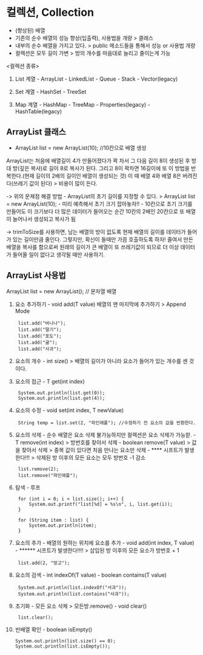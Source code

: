# 컬렉션, Collection

- (향상된) 배열 
- 기존의 순수 배열의 성능 향상(입출력), 사용법을 개량 > 클래스
- 내부의 순수 배열을 가지고 있다. > public 메소드들을 통해서 성능 or 사용법 개량
- 컬렉션은 모두 길이 가변 > 방의 개수를 마음대로 늘리고 줄이는게 가능


<컬렉션 종류>
1. List 계열
        - ArrayList
        - LinkedList
        - Queue
        - Stack
        - Vector(legacy)

2. Set 계열
        - HashSet
        - TreeSet

3. Map 계열
        - HashMap
        - TreeMap
        - Properties(legacy)
        - HashTable(legacy)
        
        
## ArrayList 클래스

* ArrayList<Integer> list = new ArrayList<Integer>(10); //10칸으로 배열 생성

ArrayList는 처음에 배열길이 4가 만들어졌다가 꽉 차서 그 다음 길이 8이 생성된 후 방 대 방(깊은 복사)로 길이 8로 복사가 된다. 그리고 8이 꽉차면 16길이에 또 이 방법을 반복한다.(현재 길이의 2배의 길이인 배열이 생성되는 것) 이 때 배열 4와 배열 8은 버려진다(쓰레기 값이 된다) > 비용이 많이 든다. 
        
-> 위의 문제점 해결 방법
         - ArrayList의 초기 길이를 지정할 수 있다. > ArrayList<Integer> list = new ArrayList<Integer>(10);
                - 미리 예측해서 초기 크기 잡아놓자!!
                - 10칸으로 초기 크기를 만들어도 이 크기보다 더 많은 데이터가 들어오는 순간 10칸의 2배인 20칸으로 또 배열이 늘어나서 생성되고 복사가 됨
        
-> trimToSize를 사용하면, 남는 배열의 방이 없도록 현재 배열의 길이를 데이터가 들어가 있는 길이만큼 줄인다. 그렇지만, 확신이 들때만 가끔 호출하도록 하자! 줄여서 만든 배열을 복사를 함으로써 원래의 길이가 큰 배열이 또 쓰레기값이 되므로 더 이상 데이터가 들어올 일이 없다고 생각될 때만 사용하기.
        
## ArrayList 사용법
        
ArrayList<String> list = new ArrayList<String>(); // 문자열 배열        
        
1. 요소 추가하기
        - void add(T value)
        배열의 맨 마지막에 추가하기 > Append Mode
        
        list.add("바나나");
        list.add("딸기");
        list.add("포도");
        list.add("귤");
        list.add("사과");
        
2. 요소의 개수
        - int size() > 배열의 길이가 아니라 요소가 들어가 있는 개수를 센 것이다.
        
3. 요소의 접근
        - T get(int index)
        
        System.out.println(list.get(0));
		System.out.println(list.get(4));
        
4. 요소의 수정
        - void set(int index, T newValue) 
        
        String temp = list.set(2, "파인애플"); //수정하기 전 요소의 값을 반환한다.
        
5. 요소의 삭제
        - 순수 배열은 요소 삭제 불가능하지만 컬렉션은 요소 삭제가 가능핟. 
        - T remove(int index) > 방번호를 찾아서 삭제
        - boolean remove(T value) > 값을 찾아서 삭제 > 중복 값이 있다면 처음 만나는 요소만 삭제
        - **** 시프트가 발생한다!!! > 삭제된 방 이후의 모든 요소는 모두 방번호 -1 감소

        list.remove(2);
        list.remove("파인애플");
        
6. 탐색
        - 루프
        
        for (int i = 0; i < list.size(); i++) {
			System.out.printf("list[%d] = %s\n", i, list.get(i));
		}
                                        
        for (String item : list) {
			System.out.println(item);
		}
        
7. 요소의 추가
        - 배열의 원하는 위치에 요소를 추가
        - void add(int index, T value)
        - ****** 시프트가 발생한다!!!! > 삽입된 방 이후의 모든 요소가 방번호 + 1
        
        list.add(2, "망고");
        
8. 요소의 검색
        - int indexOf(T value)
        - boolean contains(T value)
        
        System.out.println(list.indexOf("사과")); 
        System.out.println(list.contains("사과")); 
                      
        
9. 초기화
        - 모든 요소 삭제 > 모든방.remove()
        - void clear()
        
        list.clear();
        
10. 빈배열 확인
        - boolean isEmpty()
        
        System.out.println(list.size() == 0);
        System.out.println(list.isEmpty());
        
